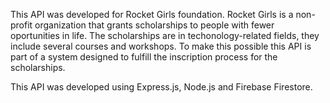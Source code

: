 This API was developed for Rocket Girls foundation. Rocket Girls is a non-profit organization that grants scholarships to people with 
fewer oportunities in life. The scholarships are in techonology-related fields, they include several courses and workshops.
To make this possible this API is part of a system designed to fulfill the inscription process for the scholarships.

This API was developed using Express.js, Node.js and Firebase Firestore.
